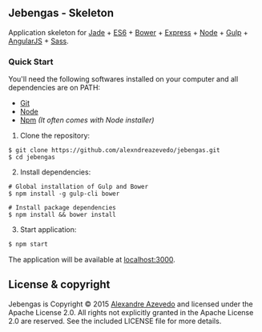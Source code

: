 Jebengas - Skeleton
-------------------

Application skeleton for [Jade](http://jade-lang.com) + [ES6](https://developer.mozilla.org/en/docs/Web/JavaScript/New_in_JavaScript/ECMAScript_6_support_in_Mozilla) + [Bower](http://bower.io) + [Express](http://expressjs.com) + [Node](https://nodejs.org) + [Gulp](http://gulpjs.com/) + [AngularJS](https://angularjs.org) + [Sass](http://sass-lang.com).


### Quick Start

You'll need the following softwares installed on your computer and all dependencies are on PATH:
* [Git](https://git-scm.com)
* [Node](https://nodejs.org)
* [Npm](https://www.npmjs.com) _(It often comes with Node installer)_

1. Clone the repository:

```
$ git clone https://github.com/alexndreazevedo/jebengas.git
$ cd jebengas
```

2. Install dependencies:

```
# Global installation of Gulp and Bower
$ npm install -g gulp-cli bower

# Install package dependencies
$ npm install && bower install
```


3. Start application:

```sh
$ npm start
```


The application will be available at [localhost:3000](http://localhost:3000).


License & copyright
-------------------

Jebengas is Copyright &copy; 2015 [Alexandre Azevedo](https://github.com/alexndreazevedo) and licensed under the Apache License 2.0. All rights not explicitly granted in the Apache License 2.0 are reserved. See the included LICENSE file for more details.
